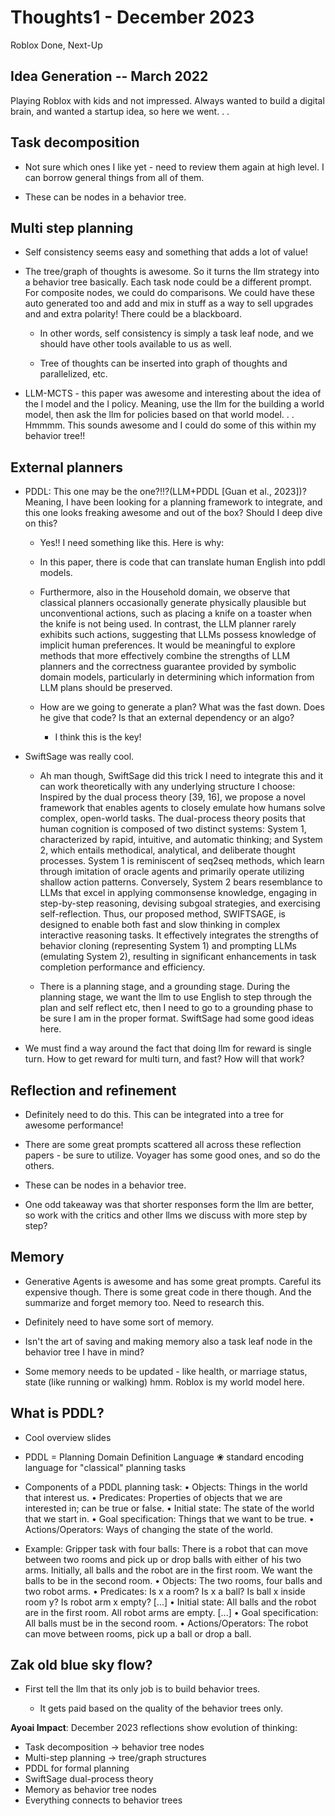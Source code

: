 # Thoughts1 - December 2023

Roblox Done, Next-Up

## Idea Generation -- March 2022

Playing Roblox with kids and not impressed. Always wanted to build a digital brain, and wanted a startup idea, so here we went. . .

## Task decomposition

- Not sure which ones I like yet - need to review them again at high level. I can borrow general things from all of them.

- These can be nodes in a behavior tree.

## Multi step planning 

- Self consistency seems easy and something that adds a lot of value!

- The tree/graph of thoughts is awesome. So it turns the llm strategy into a behavior tree basically. Each task node could be a different prompt. For composite nodes, we could do comparisons. We could have these auto generated too and add and mix in stuff as a way to sell upgrades and and extra polarity! There could be a blackboard.

  - In other words, self consistency is simply a task leaf node, and we should have other tools available to us as well.

  - Tree of thoughts can be inserted into graph of thoughts and parallelized, etc.

- LLM-MCTS - this paper was awesome and interesting about the idea of the l model and the l policy. Meaning, use the llm for the building a world model, then ask the llm for policies based on that world model. . . Hmmmm. This sounds awesome and I could do some of this within my behavior tree!!

## External planners

- PDDL: This one may be the one?!!?(LLM+PDDL [Guan et al., 2023])? Meaning, I have been looking for a planning framework to integrate, and this one looks freaking awesome and out of the box? Should I deep dive on this?

  - Yes!! I need something like this. Here is why:

  - In this paper, there is code that can translate human English into pddl models.

  - Furthermore, also in the Household domain, we observe that classical planners occasionally generate physically plausible but unconventional actions, such as placing a knife on a toaster when the knife is not being used. In contrast, the LLM planner rarely exhibits such actions, suggesting that LLMs possess knowledge of implicit human preferences. It would be meaningful to explore methods that more effectively combine the strengths of LLM planners and the correctness guarantee provided by symbolic domain models, particularly in determining which information from LLM plans should be preserved.

  - How are we going to generate a plan? What was the fast down. Does he give that code? Is that an external dependency or an algo?

    - I think this is the key!

- SwiftSage was really cool.

  - Ah man though, SwiftSage did this trick I need to integrate this and it can work theoretically with any underlying structure I choose: Inspired by the dual process theory [39, 16], we propose a novel framework that enables agents to closely emulate how humans solve complex, open-world tasks. The dual-process theory posits that human cognition is composed of two distinct systems: System 1, characterized by rapid, intuitive, and automatic thinking; and System 2, which entails methodical, analytical, and deliberate thought processes. System 1 is reminiscent of seq2seq methods, which learn through imitation of oracle agents and primarily operate utilizing shallow action patterns. Conversely, System 2 bears resemblance to LLMs that excel in applying commonsense knowledge, engaging in step-by-step reasoning, devising subgoal strategies, and exercising self-reflection. Thus, our proposed method, SWIFTSAGE, is designed to enable both fast and slow thinking in complex interactive reasoning tasks. It effectively integrates the strengths of behavior cloning (representing System 1) and prompting LLMs (emulating System 2), resulting in significant enhancements in task completion performance and efficiency.

  - There is a planning stage, and a grounding stage. During the planning stage, we want the llm to use English to step through the plan and self reflect etc, then I need to go to a grounding phase to be sure I am in the proper format. SwiftSage had some good ideas here.

- We must find a way around the fact that doing llm for reward is single turn. How to get reward for multi turn, and fast? How will that work?

## Reflection and refinement 

- Definitely need to do this. This can be integrated into a tree for awesome performance!

- There are some great prompts scattered all across these reflection papers - be sure to utilize. Voyager has some good ones, and so do the others.

- These can be nodes in a behavior tree.

- One odd takeaway was that shorter responses form the llm are better, so work with the critics and other llms we discuss with more step by step?

## Memory

- Generative Agents is awesome and has some great prompts. Careful its expensive though. There is some great code in there though. And the summarize and forget memory too. Need to research this.

- Definitely need to have some sort of memory.

- Isn't the art of saving and making memory also a task leaf node in the behavior tree I have in mind?

- Some memory needs to be updated - like health, or marriage status, state (like running or walking) hmm. Roblox is my world model here.

## What is PDDL? 

- Cool overview slides

- PDDL = Planning Domain Definition Language ❀ standard encoding language for "classical" planning tasks

- Components of a PDDL planning task: • Objects: Things in the world that interest us. • Predicates: Properties of objects that we are interested in; can be true or false. • Initial state: The state of the world that we start in. • Goal specification: Things that we want to be true. • Actions/Operators: Ways of changing the state of the world.

- Example: Gripper task with four balls: There is a robot that can move between two rooms and pick up or drop balls with either of his two arms. Initially, all balls and the robot are in the first room. We want the balls to be in the second room. • Objects: The two rooms, four balls and two robot arms. • Predicates: Is x a room? Is x a ball? Is ball x inside room y? Is robot arm x empty? [...] • Initial state: All balls and the robot are in the first room. All robot arms are empty. [...] • Goal specification: All balls must be in the second room. • Actions/Operators: The robot can move between rooms, pick up a ball or drop a ball.

## Zak old blue sky flow? 

- First tell the llm that its only job is to build behavior trees.

  - It gets paid based on the quality of the behavior trees only.

**Ayoai Impact**: December 2023 reflections show evolution of thinking:
- Task decomposition → behavior tree nodes
- Multi-step planning → tree/graph structures
- PDDL for formal planning
- SwiftSage dual-process theory
- Memory as behavior tree nodes
- Everything connects to behavior trees